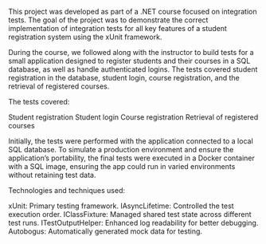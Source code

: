 This project was developed as part of a .NET course focused on integration tests. The goal of the project was to demonstrate the correct implementation of integration tests for all key features of a student registration system using the xUnit framework.

During the course, we followed along with the instructor to build tests for a small application designed to register students and their courses in a SQL database, as well as handle authenticated logins. The tests covered student registration in the database, student login, course registration, and the retrieval of registered courses.
 
The tests covered:

Student registration
Student login
Course registration
Retrieval of registered courses

Initially, the tests were performed with the application connected to a local SQL database. To simulate a production environment and ensure the application’s portability, the final tests were executed in a Docker container with a SQL image, ensuring the app could run in varied environments without retaining test data.

Technologies and techniques used:

xUnit: Primary testing framework.
IAsyncLifetime: Controlled the test execution order.
IClassFixture: Managed shared test state across different test runs.
ITestOutputHelper: Enhanced log readability for better debugging.
Autobogus: Automatically generated mock data for testing.
